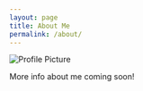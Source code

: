 ```yaml
---
layout: page
title: About Me
permalink: /about/
---
```


[//]: # (<img src="{{ site.baseurl }}/assets/profile-placeholder.gif" title="Profile Picture" class="profile">)

<img src="../assets/profile-headshot.png" title="Profile Picture" class="profile">

More info about me coming soon!

